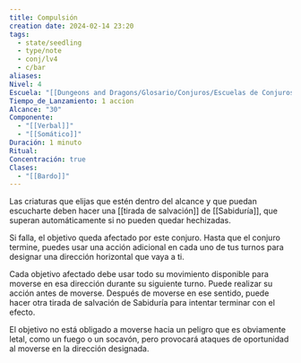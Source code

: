 ```yaml
---
title: Compulsión
creation date: 2024-02-14 23:20
tags:
  - state/seedling
  - type/note
  - conj/lv4
  - c/bar
aliases: 
Nivel: 4
Escuela: "[[Dungeons and Dragons/Glosario/Conjuros/Escuelas de Conjuros/Encantamiento]]"
Tiempo_de_Lanzamiento: 1 accion
Alcance: "30"
Componente:
  - "[[Verbal]]"
  - "[[Somático]]"
Duración: 1 minuto
Ritual: 
Concentración: true
Clases:
  - "[[Bardo]]"
---
```

Las criaturas que elijas que estén dentro del alcance y que puedan escucharte deben hacer una [[tirada de salvación]] de [[Sabiduría]], que superan automáticamente si no pueden quedar hechizadas. 

Si falla, el objetivo queda afectado por este conjuro. Hasta que el conjuro termine, puedes usar una acción adicional en cada uno de tus turnos para designar una dirección horizontal que vaya a ti. 

Cada objetivo afectado debe usar todo su movimiento disponible para moverse en esa dirección durante su siguiente turno. Puede realizar su acción antes de moverse. Después de moverse en ese sentido, puede hacer otra tirada de salvación de Sabiduría para intentar terminar con el efecto.

El objetivo no está obligado a moverse hacia un peligro que es obviamente letal, como un fuego o un socavón, pero provocará ataques de oportunidad al moverse en la dirección designada.